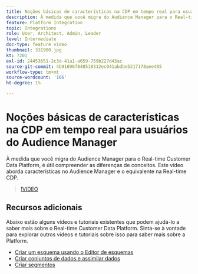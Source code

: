 ```yaml
---
title: Noções básicas de características na CDP em tempo real para usuários do Audience Manager
description: À medida que você migra do Audience Manager para o Real-time Customer Data Platform, é útil compreender as diferenças de conceitos. Este vídeo aborda características no Audience Manager e o equivalente na Real-time CDP.
feature: Platform Integration
topic: Integrations
role: User, Architect, Admin, Leader
level: Intermediate
doc-type: feature video
thumbnail: 331900.jpg
kt: 7201
exl-id: 24453651-2c3d-41a1-a659-759b227d43ac
source-git-commit: 4b91696f840518312ec041abdbe5217178aee405
workflow-type: tm+mt
source-wordcount: '166'
ht-degree: 1%

---
```


# Noções básicas de características na CDP em tempo real para usuários do Audience Manager

À medida que você migra do Audience Manager para o Real-time Customer Data Platform, é útil compreender as diferenças de conceitos. Este vídeo aborda características no Audience Manager e o equivalente na Real-time CDP.

>[!VIDEO](https://video.tv.adobe.com/v/331900/?quality=12&learn=on)

## Recursos adicionais

Abaixo estão alguns vídeos e tutoriais existentes que podem ajudá-lo a saber mais sobre o Real-time Customer Data Platform. Sinta-se à vontade para explorar outros vídeos e tutoriais sobre isso para saber mais sobre a Platform.

* [Criar um esquema usando o Editor de esquemas](https://experienceleague.adobe.com/docs/experience-platform/xdm/tutorials/create-schema-ui.html?lang=en#getting-started)
* [Criar conjuntos de dados e assimilar dados](https://experienceleague.adobe.com/docs/platform-learn/tutorials/data-ingestion/create-datasets-and-ingest-data.html?lang=en#data-ingestion)
* [Criar segmentos](https://experienceleague.adobe.com/docs/platform-learn/tutorials/segments/create-segments.html?lang=en#segments)
